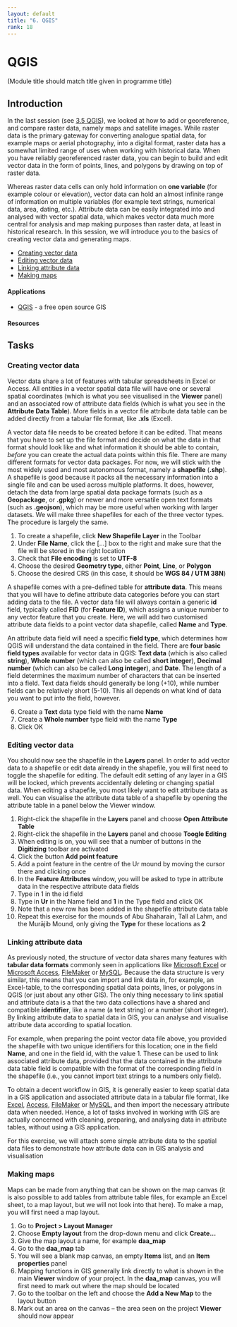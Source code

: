 ```yaml
---
layout: default
title: "6. QGIS"
rank: 18
---
```

# QGIS
(Module title should match title given in programme title)

## Introduction
In the last session (see [3.5 QGIS](./3_5_qgis.md)), we looked at how to add or georeference, and compare raster data, namely maps and satellite images. While raster data is the primary gateway for converting analogue spatial data, for example maps or aerial photography, into a digital format, raster data has a somewhat limited range of uses when working with historical data. When you have reliably georeferenced raster data, you can begin to build and edit vector data in the form of points, lines, and polygons by drawing on top of raster data. 

Whereas raster data cells can only hold information on **one variable** (for example colour or elevation), vector data can hold an almost infinite range of information on multiple variables (for example text strings, numerical data, area, dating, etc.). Attribute data can be easily integrated into and analysed with vector spatial data, which makes vector data much more central for analysis and map making purposes than raster data, at least in historical research. In this session, we will introduce you to the basics of creating vector data and generating maps.

* [Creating vector data](#creating-vector-data)
* [Editing vector data](#editing-vector-data)
* [Linking attribute data](#linking-attribute-data)
* [Making maps](#making-maps)

#### Applications
* [QGIS](https://www.qgis.org/) - a free open source GIS

#### Resources

## Tasks

### Creating vector data
Vector data share a lot of features with tabular spreadsheets in Excel or Access. All entities in a vector spatial data file will have one or several spatial coordinates (which is what you see visualised in the **Viewer** panel) and an associated row of attribute data fields (which is what you see in the **Attribute Data Table**). More fields in a vector file attribute data table can be added directly from a tabular file format, like **.xls** (Excel).

A vector data file needs to be created before it can be edited. That means that you have to set up the file format and decide on what the data in that format should look like and what information it should be able to contain, _before_ you can create the actual data points within this file. There are many different formats for vector data packages. For now, we will stick with the most widely used and most autonomous format, namely a **shapefile** (**.shp**). A shapefile is good because it packs all the necessary information into a single file and can be used across multiple platforms. It does, however, detach the data from large spatial data package formats (such as a **Geopackage**, or **.gpkg**) or newer and more versatile open text formats (such as **.geojson**), which may be more useful when working with larger datasets. We will make three shapefiles for each of the three vector types. The procedure is largely the same.

1. To create a shapefile, click **New Shapefile Layer** in the Toolbar
2. Under **File Name**, click the [...] box to the right and make sure that the file will be stored in
the right location
3. Check that **File encoding** is set to **UTF-8**
4. Choose the desired **Geometry type**, either **Point**, **Line**, or **Polygon**
5. Choose the desired CRS (in this case, it should be **WGS 84 / UTM 38N**)

A shapefile comes with a pre-defined table for **attribute data**. This means that you will have to define attribute data categories before you can start adding data to the file. A vector data file will always contain a generic **id** field, typically called **FID** (for **Feature ID**), which assigns a unique number to any vector feature that you create. Here, we will add two customised attribute data fields to a point vector data shapefile, called **Name** and **Type**.

An attribute data field will need a specific **field type**, which determines how QGIS will understand the data contained in the field. There are **four basic field types** available for vector data in QGIS: **Text data** (which is also called **string**), **Whole number** (which can also be called **short integer**), **Decimal number** (which can also be called **Long integer**), and **Date**. The length of a field determines the maximum number of characters that can be inserted into a field. Text data fields should generally be long (+10), while number fields can be relatively short (5-10). This all depends on what kind of data you want to put into the field, however.

6. Create a **Text** data type field with the name **Name**
7. Create a **Whole number** type field with the name **Type**
8. Click OK

### Editing vector data
You should now see the shapefile in the **Layers** panel. In order to add vector data to a shapefile or edit data already in the shapefile, you will first need to toggle the shapefile for editing. The default edit setting of any layer in a GIS will be locked, which prevents accidentally deleting or changing spatial data. When editing a shapefile, you most likely want to edit attribute data as well. You can visualise the attribute data table of a shapefile by opening the attribute table in a panel below the Viewer window.
1. Right-click the shapefile in the **Layers** panel and choose **Open Attribute Table**
2. Right-click the shapefile in the **Layers** panel and choose **Toogle Editing**
3. When editing is on, you will see that a number of buttons in the **Digitizing** toolbar are activated
4. Click the button **Add point feature**
5. Add a point feature in the centre of the Ur mound by moving the cursor there and clicking
once
6. In the **Feature Attributes** window, you will be asked to type in attribute data in the respective
attribute data fields
7. Type in 1 in the id field
8. Type in **Ur** in the Name field and **1** in the Type field and click OK
9. Note that a new row has been added in the shapefile attribute data table
10. Repeat this exercise for the mounds of Abu Shaharain, Tall al Lahm, and the Murājib Mound, only giving the **Type** for these locations as **2**

### Linking attribute data
As previously noted, the structure of vector data shares many features with **tabular data formats** commonly seen in applications like [Microsoft Excel](https://en.wikipedia.org/wiki/Microsoft_Excel) or [Microsoft Access](https://en.wikipedia.org/wiki/Microsoft_Access), [FileMaker](https://en.wikipedia.org/wiki/FileMaker) or [MySQL](https://en.wikipedia.org/wiki/MySQL). Because the data structure is very similar, this means that you can import and link data in, for example, an Excel-table, to the corresponding spatial data points, lines, or polygons in QGIS (or just about any other GIS). The only thing necessary to link spatial and attribute data is a that the two data collections have a shared and compatible **identifier**, like a name (a text string) or a number (short integer). By linking attribute data to spatial data in GIS, you can analyse and visualise attribute data according to spatial location.

For example, when preparing the point vector data file above, you provided the shapefile with two unique identifiers for this location; one in the field **Name**, and one in the field id, with the value 1. These can be used to link associated attribute data, provided that the data contained in the attribute data table field is compatible with the format of the corresponding field in the shapefile (i.e., you cannot import text strings to a numbers only field).

To obtain a decent workflow in GIS, it is generally easier to keep spatial data in a GIS application and associated attribute data in a tabular file format, like [Excel](https://en.wikipedia.org/wiki/Microsoft_Excel), [Access](https://en.wikipedia.org/wiki/Microsoft_Access), [FileMaker](https://en.wikipedia.org/wiki/FileMaker) or [MySQL](https://en.wikipedia.org/wiki/MySQL), and then import the necessary attribute data when needed. Hence, a lot of tasks involved in working with GIS are actually concerned with cleaning, preparing, and analysing data in attribute tables, without using a GIS application. 

For this exercise, we will attach some simple attribute data to the spatial data files to demonstrate how attribute data can in GIS analysis and visualisation

### Making maps
Maps can be made from anything that can be shown on the map canvas (it is also possible to add tables from attribute table files, for example an Excel sheet, to a map layout, but we will not look into that here). To make a map, you will first need a map layout.
1. Go to **Project > Layout Manager**
2. Choose **Empty layout** from the drop-down menu and click **Create...**
3. Give the map layout a name, for example **daa_map**
4. Go to the **daa_map** tab
5. You will see a blank map canvas, an empty **Items** list, and an **Item properties** panel
6. Mapping functions in GIS generally link directly to what is shown in the main **Viewer** window of your project. In the **daa_map** canvas, you will first need to mark out where the map should be located
7. Go to the toolbar on the left and choose the **Add a New Map** to the layout button
8. Mark out an area on the canvas – the area seen on the project **Viewer** should now appear


